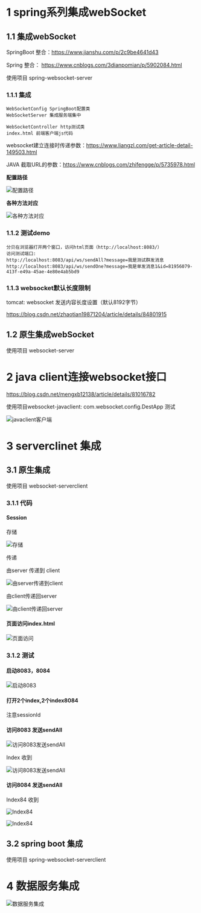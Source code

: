 # 1 **spring系列集成webSocket**

## 1.1 集成webSocket

 SpringBoot 整合：https://www.jianshu.com/p/2c9be4641d43

Spring 整合： https://www.cnblogs.com/3dianpomian/p/5902084.html

使用项目 spring-websocket-server

### 1.1.1 集成

```
WebSocketConfig SpringBoot配置类
WebSocketServer 集成服务端集中

WebSocketController http测试类
index.html 前端客户端js代码
```

websocket建立连接时传递参数：https://www.liangzl.com/get-article-detail-149503.html

JAVA 截取URL的参数：https://www.cnblogs.com/zhifengge/p/5735978.html

**配置路径**

![配置路径](./assets/配置路径.png)

**各种方法对应**

![各种方法对应](./assets/各种方法对应.png)

### 1.1.2 测试demo

```
分贝在浏览器打开两个窗口，访问html页面（http://localhost:8083/）
访问测试端口:
http://localhost:8083/api/ws/sendAll?message=我是测试群发消息
http://localhost:8083/api/ws/sendOne?message=我是单发消息1&id=81956079-413f-e49a-45ae-4e80e4ab5bd9
```

### 1.1.3 websocket默认长度限制

tomcat: websocket 发送内容长度设置（默认8192字节）

<https://blog.csdn.net/zhaotian19871204/article/details/84801915>



## 1.2 原生集成webSocket

使用项目 websocket-server

# 2 java client连接websocket接口

 https://blog.csdn.net/mengxb12138/article/details/81016782

使用项目websocket-javaclient: com.websocket.config.DestApp 测试

![javaclient客户端](./assets/javaclient客户端.png)

# 3 serverclinet 集成

## 3.1 原生集成

使用项目 websocket-serverclient

### 3.1.1 **代码**

#### Session

存储

![存储](./assets/存储.png)

传递

由server 传递到 client

![由server传递到client](./assets/由server传递到client.png) 

由client传递回server

 ![由client传递回server](./assets/由client传递回server.png)

 

####  **页面访问index.html**

![页面访问](./assets/页面访问.png)

 

### 3.1.2 **测试**

####  **启动8083，8084**

![启动8083](./assets/启动8083.png)

 

####  **打开2个index,2个index8084**

注意sessionId

#### **访问8083** **发送sendAll**

![访问8083发送sendAll](./assets/访问8083发送sendAll.png)

Index 收到

![访问8083发送sendAll](./assets/访问8083发送sendAll2.png) 

 

#### **访问8084** **发送sendAll**

Index84 收到

![Index84](./assets/Index84.png)

![Index84](./assets/Index842.png)  

##  3.2 spring boot 集成

使用项目 spring-websocket-serverclient

# 4 数据服务集成

![数据服务集成](./assets/数据服务集成.png)





